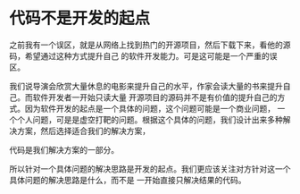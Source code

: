 # 代码不是开发的起点

之前我有一个误区，就是从网络上找到热门的开源项目，然后下载下来，看他的源码，希望通过这种方式提升自己
的软件开发能力。可是这可能是一个严重的误区。

我们说导演会欣赏大量休息的电影来提升自己的水平，作家会读大量的书来提升自己。而软件开发者一开始只读大量
开源项目的源码并不是有价值的提升自己的方式。因为软件开发的起点是一个具体的问题，这个问题可能是一个商业问题，
一个个人问题，可是是虚空打靶的问题。根据这个具体的问题，我们设计出来多种解决方案，然后选择适合我们的解决方案，

代码是我们解决方案的一部分。

所以针对一个具体问题的解决思路是开发的起点。我们更应该关注对方针对这一个具体问题的解决思路是什么，而不是
一开始直接只解决结果的代码。